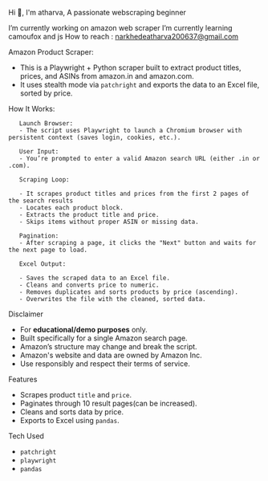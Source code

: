 Hi 👋, I'm atharva,
 A passionate webscraping beginner


I’m currently working on amazon web scraper
I’m currently learning camoufox and js
How to reach : narkhedeatharva200637@gmail.com

Amazon Product Scraper:

- This is a Playwright + Python scraper built to extract product titles, prices, and ASINs from amazon.in and amazon.com.
- It uses stealth mode via `patchright` and exports the data to an Excel file, sorted by price.


How It Works:

       Launch Browser:
       - The script uses Playwright to launch a Chromium browser with persistent context (saves login, cookies, etc.).

       User Input:
       - You’re prompted to enter a valid Amazon search URL (either .in or .com).

       Scraping Loop:

       - It scrapes product titles and prices from the first 2 pages of the search results
       - Locates each product block.
       - Extracts the product title and price.
       - Skips items without proper ASIN or missing data.

       Pagination:
       - After scraping a page, it clicks the "Next" button and waits for the next page to load.

       Excel Output:

       - Saves the scraped data to an Excel file.
       - Cleans and converts price to numeric.
       - Removes duplicates and sorts products by price (ascending).
       - Overwrites the file with the cleaned, sorted data.

Disclaimer
- For **educational/demo purposes** only.
- Built specifically for a single Amazon search page.
- Amazon’s structure may change and break the script.
- Amazon's website and data are owned by Amazon Inc. 
- Use responsibly and respect their terms of service.


Features
- Scrapes product `title` and `price`.
- Paginates through 10 result pages(can be increased).
- Cleans and sorts data by price.
- Exports to Excel using `pandas`.

Tech Used
- `patchright`
- `playwright`
- `pandas`
